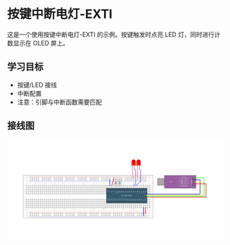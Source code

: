 # 按键中断电灯-EXTI

这是一个使用按键中断电灯-EXTI 的示例。按键触发时点亮 LED 灯，同时进行计数显示在 OLED 屏上。

## 学习目标

- 按键/LED 接线
- 中断配置
- 注意：引脚与中断函数需要匹配

## 接线图

![](../../images/3-4%20按键控制LED.jpg)
